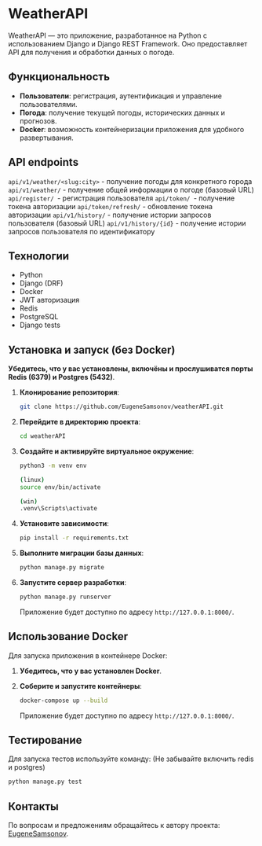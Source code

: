 
# WeatherAPI

WeatherAPI — это приложение, разработанное на Python с использованием Django и Django REST Framework. Оно предоставляет API для получения и обработки данных о погоде.

## Функциональность

- **Пользователи**: регистрация, аутентификация и управление пользователями.
- **Погода**: получение текущей погоды, исторических данных и прогнозов.
- **Docker**: возможность контейнеризации приложения для удобного развертывания.

## API endpoints

```api/v1/weather/<slug:city>``` - получение погоды для конкретного города
```api/v1/weather/``` - получение общей информации о погоде (базовый URL)
```api/register/ ```- регистрация пользователя
```api/token/ ```- получение токена авторизации
```api/token/refresh/``` - обновление токена авторизации
```api/v1/history/``` - получение истории запросов пользователя (базовый URL)
```api/v1/history/{id}``` - получение истории запросов пользователя по идентификатору

## Технологии

- Python
- Django (DRF)
- Docker
- JWT авторизация
- Redis
- PostgreSQL
- Django tests

## Установка и запуск (без Docker)
**Убедитесь, что у вас установлены, включёны и прослушиватся порты Redis (6379) и Postgres (5432)**.
1. **Клонирование репозитория**:

   ```bash
   git clone https://github.com/EugeneSamsonov/weatherAPI.git
   ```

2. **Перейдите в директорию проекта**:

   ```bash
   cd weatherAPI
   ```

3. **Создайте и активируйте виртуальное окружение**:

   ```bash
   python3 -m venv env

   (linux)
   source env/bin/activate

   (win)
   .venv\Scripts\activate
   ```

4. **Установите зависимости**:

   ```bash
   pip install -r requirements.txt
   ```

5. **Выполните миграции базы данных**:

   ```bash
   python manage.py migrate
   ```

6. **Запустите сервер разработки**:

   ```bash
   python manage.py runserver
   ```

   Приложение будет доступно по адресу `http://127.0.0.1:8000/`.

## Использование Docker

Для запуска приложения в контейнере Docker:

1. **Убедитесь, что у вас установлен Docker**.

2. **Соберите и запустите контейнеры**:

   ```bash
   docker-compose up --build
   ```

   Приложение будет доступно по адресу `http://127.0.0.1:8000/`.

## Тестирование

Для запуска тестов используйте команду:
(Не забывайте включить redis и postgres)

```bash
python manage.py test
```

## Контакты

По вопросам и предложениям обращайтесь к автору проекта: [EugeneSamsonov](https://github.com/EugeneSamsonov).
